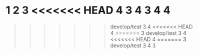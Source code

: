 1
2
3
<<<<<<< HEAD
4
3
4
3
4
4
=======
>>>>>>> develop/test
3
4
<<<<<<< HEAD
4
=======
3
>>>>>>> develop/test
3
4
<<<<<<< HEAD
4
=======
3
>>>>>>> develop/test
3
4
3
